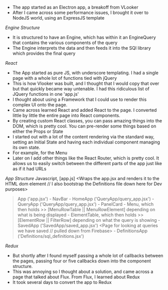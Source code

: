 * The app started as an Electron app, a breakoff from VLooker
* After I came across some performance issues, I brought it over to NodeJS world, using an ExpressJS template

*Engine Structure*
* It is structured to have an Engine, which has within it an EngineQuery that contains the various components of the query
* The Engine interprets the data and then feeds it into the SQl library which provides the final query

*React*
* The App started as pure JS, with underscore templating. I had a single page with a whole lot of functions tied with jQuery
* This is how Vlooker was built, and I thought that I would copy that over but that quickly became way untenable. I had this ridiculous list of JQuery functions in one 'app.js'
* I thought about using a Framework that I could use to render this complex UI onto the page.
* Came across learned React and added React to the page. I converted little by little the entire page into React components.
* By creating custom React classes, you can pass amazing things into the DOM, which is pretty cool. You can pre-render some things based on either the Props or State
* I started out with a lot of the content rendering via the standard way, setting an Initial State and having each individual component managing its own state.
* For example, for the Menu
* Later on I add other things like the React Router, which is pretty cool. It allows us to easily switch between the different parts of the app just like as if it had URLs

*App Structure*
Javascript, [app.js] <Wraps the app.jsx and renders it to the HTML dom element // I also bootstrap the Definitions file down here for Dev purposes>
> App ('app.jsx')
    - NavBar
    - HomeApp ('QueryApp/query_app.jsx') <The main home page>
    - QueryApp ('QueryApp/query_app.jsx') <The App page>
      - PanelCard <The Part that shows the Query>
      - Menu, which then holds >> [MenuRowTable || MenuRowElement] depending on what is being displayed
      - ElementTable, which then holds >> [ElementRow || FilterRow] depending on what the query is showing 
    - SavedApp ('SavedApp/saved_app.jsx') <Page for looking at queries we have saved // pulled down from Firebase>
    - DefinitionsApp ('Definitions/sql_definitions.jsx') <A tree structure for viewing and managing the definitions JSON structure>

*Redux*
* But shortly after I found myself passing a whole lot of callbacks between the pages, passing four or five callbacks down into the component structure.
* This was annoying so I thought about a solution, and came across a page that talked about Flux. From Flux, I learned about Redux
* It took several days to convert the app to Redux

